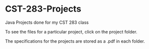 # CST-283-Projects
Java Projects done for my CST 283 class

To see the files for a particular project, click on the project folder.

The specifications for the projects are stored as a .pdf in each folder.
